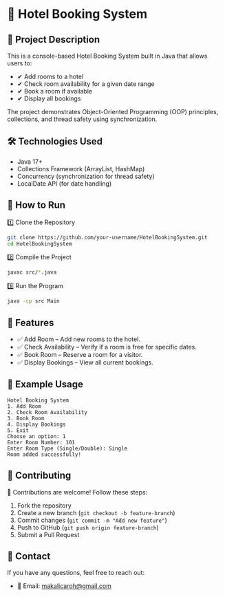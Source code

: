 # 🏨 Hotel Booking System

## 📌 Project Description
This is a console-based Hotel Booking System built in Java that allows users to:
- ✔ Add rooms to a hotel
- ✔ Check room availability for a given date range
- ✔ Book a room if available
- ✔ Display all bookings

The project demonstrates Object-Oriented Programming (OOP) principles, collections, and thread safety using synchronization.

## 🛠 Technologies Used
- Java 17+
- Collections Framework (ArrayList, HashMap)
- Concurrency (synchronization for thread safety)
- LocalDate API (for date handling)



## 🚀 How to Run
1️⃣ Clone the Repository
```bash
git clone https://github.com/your-username/HotelBookingSystem.git
cd HotelBookingSystem
```

2️⃣ Compile the Project
```bash
javac src/*.java
```

3️⃣ Run the Program
```bash
java -cp src Main
```

## 🔧 Features
- ✅ Add Room – Add new rooms to the hotel.
- ✅ Check Availability – Verify if a room is free for specific dates.
- ✅ Book Room – Reserve a room for a visitor.
- ✅ Display Bookings – View all current bookings.

## 📜 Example Usage
```
Hotel Booking System
1. Add Room
2. Check Room Availability
3. Book Room
4. Display Bookings
5. Exit
Choose an option: 1
Enter Room Number: 101
Enter Room Type (Single/Double): Single
Room added successfully!
```

## 📌 Contributing
🙌 Contributions are welcome! Follow these steps:
1. Fork the repository
2. Create a new branch (`git checkout -b feature-branch`)
3. Commit changes (`git commit -m "Add new feature"`)
4. Push to GitHub (`git push origin feature-branch`)
5. Submit a Pull Request


## 📧 Contact
If you have any questions, feel free to reach out:
- 📧 Email: makalicaroh@gmail.com
